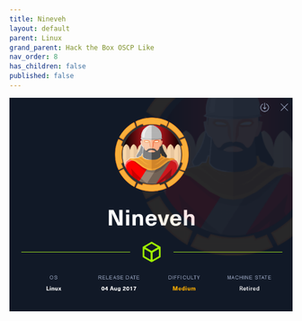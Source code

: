 ```yaml
---
title: Nineveh
layout: default
parent: Linux
grand_parent: Hack the Box OSCP Like
nav_order: 8
has_children: false
published: false
---
```


![Nineveh](images/ninev.png)

